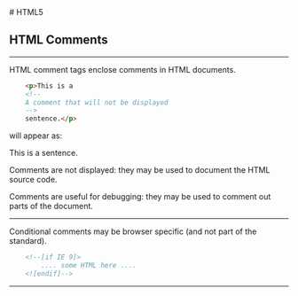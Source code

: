 <!DOCTYPE html>
<html>

<head>
    <link rel="stylesheet" href="../styles/style-sheet.css" />
</head>

<body>
# HTML5


## HTML Comments

<hr /><!-- Comments -->

HTML comment tags enclose comments in HTML documents.

```html
    <p>This is a
    <!--
    A comment that will not be displayed
    -->
    sentence.</p>
```

<p>will appear as:</p>
<div class=indent>
    <p>This is a
    <!--
    A comment that will not be displayed
    -->
    sentence.</p>
</div>

Comments are not displayed:
they may be used to document the HTML source code.

Comments are useful for debugging:
they may be used to comment out parts of the document.

<hr /><!-- Conditional Comments -->

Conditional comments may be browser specific (and not part of the standard).

```html
    <!--[if IE 9]>
        .... some HTML here ....
    <![endif]-->
```

<hr />

</body>
</html>

